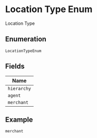
# Location Type Enum

Location Type

## Enumeration

`LocationTypeEnum`

## Fields

| Name |
|  --- |
| `hierarchy` |
| `agent` |
| `merchant` |

## Example

```
merchant
```


